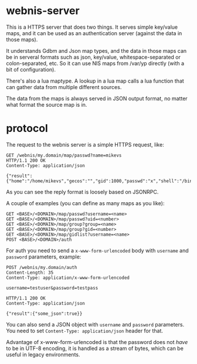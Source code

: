 
# webnis-server

This is a HTTPS server that does two things. It serves simple key/value
maps, and it can be used as an authentication server (against the
data in those maps).

It understands Gdbm and Json map types, and the data in those maps
can be in serveral formats such as json, key/value, whitespace-separated
or colon-separated, etc. So it can use NIS maps from /var/yp
directly (with a bit of configuration).

There's also a lua maptype. A lookup in a lua map calls a lua function
that can gather data from multiple different sources.

The data from the maps is always served in JSON output format, no matter
what format the source map is in.

# protocol

The request to the webnis server is a simple HTTPS request, like:

```
GET /webnis/my.domain/map/passwd?name=mikevs
HTTP/1.1 200 OK
Content-Type: application/json

{"result":{"home":"/home/mikevs","gecos":"","gid":1000,"passwd":"x","shell":"/bin/sh","uid":1000,"username":"mikevs"}}
```

As you can see the reply format is loosely based on JSONRPC.

A couple of examples (you can define as many maps as you like):

```
GET <BASE>/<DOMAIN>/map/passwd?username=<name>
GET <BASE>/<DOMAIN>/map/passwd?uid=<number>
GET <BASE>/<DOMAIN>/map/group?group=<name>
GET <BASE>/<DOMAIN>/map/group?gid=<number>
GET <BASE>/<DOMAIN>/map/gidlist?username=<name>
POST <BASE>/<DOMAIN>/auth
```

For auth you need to send a `x-www-form-urlencoded` body with
`username` and `password` parameters, example:

```
POST /webnis/my.domain/auth
Content-Length: 35
Content-Type: application/x-www-form-urlencoded

username=testuser&password=testpass

HTTP/1.1 200 OK
Content-Type: application/json

{"result":{"some_json":true}}
```

You can also send a JSON object with `username` and `password` parameters.
You need to set `Content-Type: application/json` header for that.

Advantage of x-www-form-urlencoded is that the password does not _have_
to be in UTF-8 encoding, it is handled as a stream of bytes, which can be
useful in legacy environments.

